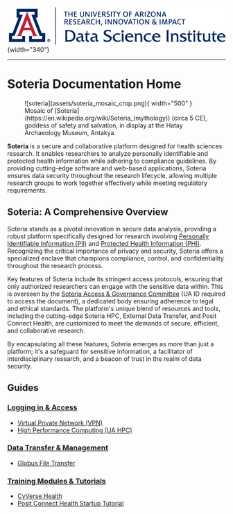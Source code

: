 ![](assets/cover.png){width="340"}

---

# **Soteria Documentation Home**

<figure markdown="span">
  ![soteria](assets/soteria_mosaic_crop.png){ width="500" }
    <figcaption> Mosaic of [Soteria](https://en.wikipedia.org/wiki/Soteria_(mythology)) (circa 5 CE), goddess of safety and salvation, in display at the Hatay Archaeology Museum, Antakya. </figcaption>
</figure>

**Soteria** is a secure and collaborative platform designed for health sciences research. It enables researchers to analyze personally identifiable and protected health information while adhering to compliance guidelines. By providing cutting-edge software and web-based applications, Soteria ensures data security throughout the research lifecycle, allowing multiple research groups to work together effectively while meeting regulatory requirements.

## Soteria: A Comprehensive Overview

Soteria stands as a pivotal innovation in secure data analysis, providing a robust platform specifically designed for research involving [Personally Identifiable Information (PII)](https://www.dol.gov/general/ppii) and [Protected Health Information (PHI)](https://www.ncbi.nlm.nih.gov/books/NBK553131/). Recognizing the critical importance of privacy and security, Soteria offers a specialized enclave that champions compliance, control, and confidentiality throughout the research process.

Key features of Soteria include its stringent access protocols, ensuring that only authorized researchers can engage with the sensitive data within. This is overseen by the [Soteria Access & Governance Committee](https://arizona.box.com/s/cyjgo0evur1bjlo44iz2ne6py0srys58) (UA ID required to access the document), a dedicated body ensuring adherence to legal and ethical standards. The platform's unique blend of resources and tools, including the cutting-edge Soteria HPC, External Data Transfer, and Posit Connect Health, are customized to meet the demands of secure, efficient, and collaborative research.

By encapsulating all these features, Soteria emerges as more than just a platform; it's a safeguard for sensitive information, a facilitator of interdisciplinary research, and a beacon of trust in the realm of data security.

## Guides

### [Logging in & Access](access/index.md)

- [Virtual Private Network (VPN)](access/access_vpn.md)
- [High Performance Computing (UA HPC)](access/access_hpc.md)

### [Data Transfer & Management](data_transfer/index.md)   
- [Globus File Transfer](data_transfer/globus.md)

### [Training Modules & Tutorials](usage_guides/index.md)
- [CyVerse Health](usage_guides/CyVerse_Health.md)
- [Posit Connect Health Startup Tutorial](https://ua-data7.github.io/rsconnect-tutorial/)

